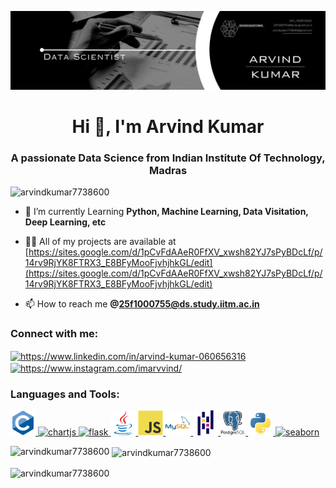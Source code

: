 ![logo](https://github.com/Arvindkumar7738600/CodeWithMe/blob/main/Black%20%26%20White%20Modern%20Minimalist%20Data%20Analyst%20LinkedIn%20Banner.jpg)
<h1 align="center">Hi 👋, I'm Arvind Kumar</h1>
<h3 align="center">A passionate Data Science from Indian Institute Of Technology, Madras</h3>
<img align="right" alt="coding" width="0" src="https:https://www.google.com/url?sa=i&url=https%3A%2F%2Fwww.pinterest.com%2Fideas%2Fcoding-animation%2F916702624332%2F&psig=AOvVaw2CSnT0zbQm8OkOGj4SYn7g&ust=1747107845849000&source=images&cd=vfe&opi=89978449&ved=0CBMQjRxqFwoTCKi2so2CnY0DFQAAAAAdAAAAABAE

<p align="left"> <img src="https://komarev.com/ghpvc/?username=arvindkumar7738600&label=Profile%20views&color=0e75b6&style=flat" alt="arvindkumar7738600" /> </p>

- 🌱 I’m currently Learning **Python, Machine Learning, Data Visitation, Deep Learning, etc**

- 👨‍💻 All of my projects are available at [https://sites.google.com/d/1pCvFdAAeR0FfXV_xwsh82YJ7sPyBDcLf/p/14rv9RjYK8FTRX3_E8BFyMooFjvhjhkGL/edit](https://sites.google.com/d/1pCvFdAAeR0FfXV_xwsh82YJ7sPyBDcLf/p/14rv9RjYK8FTRX3_E8BFyMooFjvhjhkGL/edit)

- 📫 How to reach me **@25f1000755@ds.study.iitm.ac.in**

<h3 align="left">Connect with me:</h3>
<p align="left">
<a href="https://linkedin.com/in/https://www.linkedin.com/in/arvind-kumar-060656316" target="blank"><img align="center" src="https://raw.githubusercontent.com/rahuldkjain/github-profile-readme-generator/master/src/images/icons/Social/linked-in-alt.svg" alt="https://www.linkedin.com/in/arvind-kumar-060656316" height="30" width="40" /></a>
<a href="https://instagram.com/https://www.instagram.com/imarvvind/" target="blank"><img align="center" src="https://raw.githubusercontent.com/rahuldkjain/github-profile-readme-generator/master/src/images/icons/Social/instagram.svg" alt="https://www.instagram.com/imarvvind/" height="30" width="40" /></a>
</p>

<h3 align="left">Languages and Tools:</h3>
<p align="left"> <a href="https://www.cprogramming.com/" target="_blank" rel="noreferrer"> <img src="https://raw.githubusercontent.com/devicons/devicon/master/icons/c/c-original.svg" alt="c" width="40" height="40"/> </a> <a href="https://www.chartjs.org" target="_blank" rel="noreferrer"> <img src="https://www.chartjs.org/media/logo-title.svg" alt="chartjs" width="40" height="40"/> </a> <a href="https://flask.palletsprojects.com/" target="_blank" rel="noreferrer"> <img src="https://www.vectorlogo.zone/logos/pocoo_flask/pocoo_flask-icon.svg" alt="flask" width="40" height="40"/> </a> <a href="https://www.java.com" target="_blank" rel="noreferrer"> <img src="https://raw.githubusercontent.com/devicons/devicon/master/icons/java/java-original.svg" alt="java" width="40" height="40"/> </a> <a href="https://developer.mozilla.org/en-US/docs/Web/JavaScript" target="_blank" rel="noreferrer"> <img src="https://raw.githubusercontent.com/devicons/devicon/master/icons/javascript/javascript-original.svg" alt="javascript" width="40" height="40"/> </a> <a href="https://www.mysql.com/" target="_blank" rel="noreferrer"> <img src="https://raw.githubusercontent.com/devicons/devicon/master/icons/mysql/mysql-original-wordmark.svg" alt="mysql" width="40" height="40"/> </a> <a href="https://pandas.pydata.org/" target="_blank" rel="noreferrer"> <img src="https://raw.githubusercontent.com/devicons/devicon/2ae2a900d2f041da66e950e4d48052658d850630/icons/pandas/pandas-original.svg" alt="pandas" width="40" height="40"/> </a> <a href="https://www.postgresql.org" target="_blank" rel="noreferrer"> <img src="https://raw.githubusercontent.com/devicons/devicon/master/icons/postgresql/postgresql-original-wordmark.svg" alt="postgresql" width="40" height="40"/> </a> <a href="https://www.python.org" target="_blank" rel="noreferrer"> <img src="https://raw.githubusercontent.com/devicons/devicon/master/icons/python/python-original.svg" alt="python" width="40" height="40"/> </a> <a href="https://seaborn.pydata.org/" target="_blank" rel="noreferrer"> <img src="https://seaborn.pydata.org/_images/logo-mark-lightbg.svg" alt="seaborn" width="40" height="40"/> </a> </p>

<p><img align="left" src="https://github-readme-stats.vercel.app/api/top-langs?username=arvindkumar7738600&show_icons=true&locale=en&layout=compact" alt="arvindkumar7738600" /></p>

<p>&nbsp;<img align="center" src="https://github-readme-stats.vercel.app/api?username=arvindkumar7738600&show_icons=true&locale=en" alt="arvindkumar7738600" /></p>

<p><img align="center" src="https://github-readme-streak-stats.herokuapp.com/?user=arvindkumar7738600&" alt="arvindkumar7738600" /></p>

